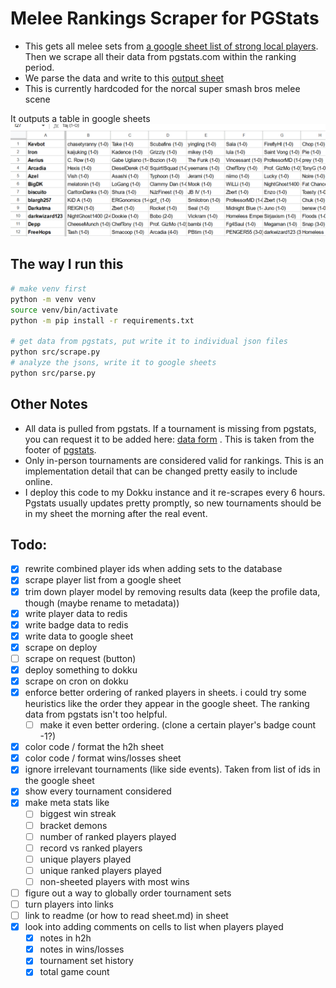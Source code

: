 # Melee Rankings Scraper for PGStats

- This gets all melee sets from [a google sheet list of strong local players](https://docs.google.com/spreadsheets/d/1EQmk2ElCjlC6LiYrmqBcjxpAHL49PTgJRuOwcY1MlPY/edit#gid=0). Then we scrape all their data from pgstats.com within the ranking period.
- We parse the data and write to this [output sheet](https://docs.google.com/spreadsheets/d/1-rj-k-gLWUize_fYmlGVH0zFkBLa14U6nMMonNEkraE/edit#gid=715852685)
- This is currently hardcoded for the norcal super smash bros melee scene

It outputs a table in google sheets![](./img/2023-06-19-00-43-58.png)

## The way I run this

```sh
# make venv first
python -m venv venv
source venv/bin/activate
python -m pip install -r requirements.txt

# get data from pgstats, put write it to individual json files
python src/scrape.py
# analyze the jsons, write it to google sheets
python src/parse.py
```

## Other Notes

- All data is pulled from pgstats. If a tournament is missing from pgstats, you can request it to be added here: [data form](https://docs.google.com/forms/d/e/1FAIpQLScKXIoIBxnh0NmYtxto5_kkkuJybI9-Ipss2e-RdX4Bx2GHkg/viewform?usp=sf_link) . This is taken from the footer of [pgstats](https://pgstats.com).
- Only in-person tournaments are considered valid for rankings. This is an implementation detail that can be changed pretty easily to include online.
- I deploy this code to my Dokku instance and it re-scrapes every 6 hours. Pgstats usually updates pretty promptly, so new tournaments should be in my sheet the morning after the real event.

## Todo:

- [x] rewrite combined player ids when adding sets to the database
- [x] scrape player list from a google sheet
- [x] trim down player model by removing results data (keep the profile data, though (maybe rename to metadata))
- [x] write player data to redis
- [x] write badge data to redis
- [x] write data to google sheet
- [x] scrape on deploy
- [ ] scrape on request (button)
- [x] deploy something to dokku
- [x] scrape on cron on dokku
- [x] enforce better ordering of ranked players in sheets. i could try some heuristics like the order they appear in the google sheet. The ranking data from pgstats isn't too helpful.
  - [ ] make it even better ordering. (clone a certain player's badge count -1?)
- [x] color code / format the h2h sheet
- [x] color code / format wins/losses sheet
- [x] ignore irrelevant tournaments (like side events). Taken from list of ids in the google sheet
- [x] show every tournament considered
- [x] make meta stats like
  - [ ] biggest win streak
  - [ ] bracket demons
  - [ ] number of ranked players played
  - [ ] record vs ranked players
  - [ ] unique players played
  - [ ] unique ranked players played
  - [ ] non-sheeted players with most wins
- [ ] figure out a way to globally order tournament sets
- [ ] turn players into links
- [ ] link to readme (or how to read sheet.md) in sheet
- [x] look into adding comments on cells to list when players played
  - [x] notes in h2h
  - [x] notes in wins/losses
  - [x] tournament set history
  - [x] total game count
